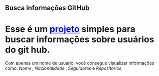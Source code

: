 ## Busca informações GitHub

# Esse é um <a style="color:blue" href="https://githubsearch.vercel.app">projeto</a> simples para buscar informações sobre usuários do git hub.
Com apenas um nome de usuário, você consegue visualizar informações como: <em>Nome</em> , <em>Nacionalidade</em> , <em>Seguidores</em> e <em>Repositórios</em>.
